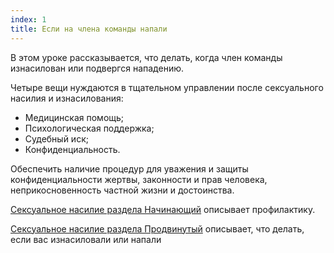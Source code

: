 ```yaml
---
index: 1
title: Если на члена команды напали
---
```

В этом уроке рассказывается, что делать, когда член команды изнасилован или подвергся нападению.

Четыре вещи нуждаются в тщательном управлении после сексуального насилия и изнасилования:

*   Медицинская помощь;
*  Психологическая поддержка;
*  Судебный иск;
*  Конфиденциальность.

Обеспечить наличие процедур для уважения и защиты 
конфиденциальности жертвы, законности и прав человека, неприкосновенность частной жизни и достоинства.

[Сексуальное насилие раздела Начинающий](umbrella://incident-response/sexual-assault/beginner) описывает профилактику.

[Сексуальное насилие раздела Продвинутый](umbrella://incident-response/sexual-assault/advanced) описывает, что делать, если вас изнасиловали или напали
